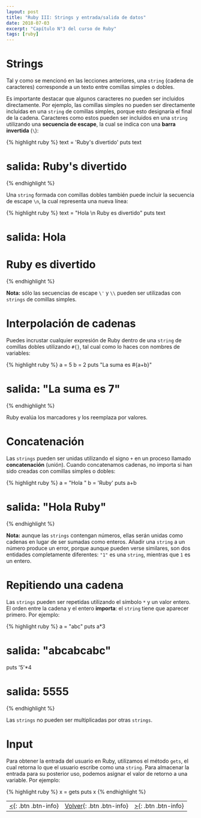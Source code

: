 ```yaml
---
layout: post
title: "Ruby III: Strings y entrada/salida de datos"
date: 2018-07-03
excerpt: "Capítulo N°3 del curso de Ruby"
tags: [ruby]
---
```


# Strings

Tal y como se mencionó en las lecciones anteriores, una `string` (cadena de caracteres) corresponde a un texto entre comillas simples o dobles.

Es importante destacar que algunos caracteres no pueden ser incluidos directamente. Por ejemplo, las comillas simples no pueden ser directamente incluidas en una `string` de comillas simples, porque esto designaría el final de la cadena. Caracteres como estos pueden ser incluidos en una `string` utilizando una **secuencia de escape**, la cual se indica con una **barra invertida** (`\`):

{% highlight ruby %}
text = 'Ruby\'s divertido'
puts text
# salida: Ruby's divertido
{% endhighlight %}

Una `string` formada con comillas dobles también puede incluir la secuencia de escape `\n`, la cual representa una nueva línea:

{% highlight ruby %}
text = "Hola \n Ruby es divertido"
puts text
# salida: Hola
#          Ruby es divertido
{% endhighlight %}

**Nota:** sólo las secuencias de escape `\'` y `\\` pueden ser utilizadas con `strings` de comillas simples.

# Interpolación de cadenas

Puedes incrustar cualquier expresión de Ruby dentro de una `string` de comillas dobles utilizando `#{}`, tal cual como lo haces con nombres de variables:

{% highlight ruby %}
a = 5
b = 2
puts "La suma es #{a+b}"
# salida: "La suma es 7"
{% endhighlight %}

Ruby evalúa los marcadores y los reemplaza por valores.

# Concatenación

Las `strings` pueden ser unidas utilizando el signo `+`  en un proceso llamado **concatenación** (unión). Cuando concatenamos cadenas, no importa si han sido creadas con comillas simples o dobles:

{% highlight ruby %}
a = "Hola "
b = 'Ruby'
puts a+b
# salida: "Hola Ruby"
{% endhighlight %}

**Nota:** aunque las `strings` contengan números, ellas serán unidas como cadenas en lugar de ser sumadas como enteros. Añadir una `string` a un número produce un error, porque aunque pueden verse similares, son dos entidades completamente diferentes: `"1"` es una `string`, mientras que `1` es un entero.

# Repitiendo una cadena

Las `strings` pueden ser repetidas utilizando el símbolo `*` y un valor entero. El orden entre la cadena y el entero **importa**: el `string` tiene que aparecer primero. Por ejemplo:

{% highlight ruby %}
a = "abc"
puts a*3
# salida: "abcabcabc"

puts '5'*4
# salida: 5555
{% endhighlight %}

Las `strings` no pueden ser multiplicadas por otras `strings`.

# Input

Para obtener la entrada del usuario en Ruby, utilizamos el método `gets`, el cual retorna lo que el usuario escribe como una `string`. Para almacenar la entrada para su posterior uso, podemos asignar el valor de retorno a una variable. Por ejemplo:

{% highlight ruby %}
x = gets
puts x
{% endhighlight %}

|     |     |     |
|:----|:---:|----:|
| [<](https://nisoto.github.io/ruby-ii-variables/){: .btn .btn-info} | [Volver](https://nisoto.github.io/blog/){: .btn .btn-info} | [>](https://nisoto.github.io/blog/){: .btn .btn-info} |
